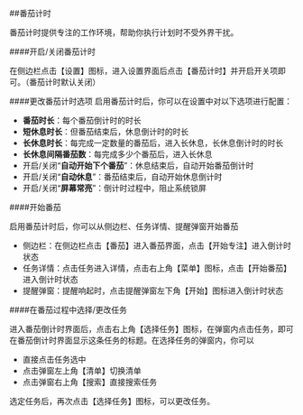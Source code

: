 ##番茄计时

番茄计时提供专注的工作环境，帮助你执行计划时不受外界干扰。

####开启/关闭番茄计时

在侧边栏点击【设置】图标，进入设置界面后点击【番茄计时】并开启开关项即可。（番茄计时默认关闭）

####更改番茄计时选项
启用番茄计时后，你可以在设置中对以下选项进行配置：
* **番茄时长**：每个番茄倒计时的时长
* **短休息时长**：但番茄结束后，休息倒计时的时长
* **长休息时长**：每完成一定数量的番茄后，进入长休息，长休息倒计时的时长
* **长休息间隔番茄数**：每完成多少个番茄后，进入长休息
* 开启/关闭“**自动开始下个番茄**”：休息结束后，自动开始番茄倒计时
* 开启/关闭“**自动休息**”：番茄结束后，自动开始休息倒计时
* 开启/关闭“**屏幕常亮**”：倒计时过程中，阻止系统锁屏

####开始番茄

启用番茄计时后，你可以从侧边栏、任务详情、提醒弹窗开始番茄
* 侧边栏：在侧边栏点击【番茄】进入番茄界面，点击【开始专注】进入倒计时状态
* 任务详情：点击任务进入详情，点击右上角【菜单】图标，点击【开始番茄】进入倒计时状态
* 提醒弹窗：提醒响起时，点击提醒弹窗左下角【开始】图标进入倒计时状态


####在番茄过程中选择/更改任务

进入番茄倒计时界面后，点击右上角【选择任务】图标，在弹窗内点击任务，即可在番茄倒计时界面显示这条任务的标题。在选择任务的弹窗内，你可以
* 直接点击任务选中
* 点击弹窗左上角【清单】切换清单
* 点击弹窗右上角【搜索】直接搜索任务

选定任务后，再次点击【选择任务】图标，可以更改任务。

